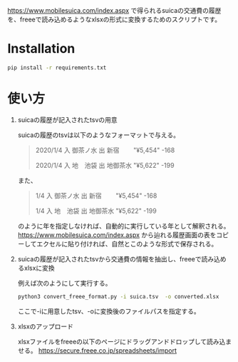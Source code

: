 https://www.mobilesuica.com/index.aspx で得られるsuicaの交通費の履歴を、freeeで読み込めるようなxlsxの形式に変換するためのスクリプトです。

# Installation

```bash
pip install -r requirements.txt
```

# 使い方

1. suicaの履歴が記入されたtsvの用意

   suicaの履歴のtsvは以下のようなフォーマットで与える。

   > 2020/1/4	入	御茶ノ水	出	新宿　　	"¥5,454"	-168
   >
   > 2020/1/4	入	地　池袋	出	地御茶水	"¥5,622"	-199

   また、

   > 1/4	入	御茶ノ水	出	新宿　　	"¥5,454"	-168
   >
   > 1/4	入	地　池袋	出	地御茶水	"¥5,622"	-199

   のように年を指定しなければ、自動的に実行している年として解釈される。
   https://www.mobilesuica.com/index.aspx から辿れる履歴画面の表をコピーしてエクセルに貼り付ければ、自然とこのような形式で保存される。

   

2. suicaの履歴が記入されたtsvから交通費の情報を抽出し、freeeで読み込めるxlsxに変換

   例えば次のようにして実行する。

	```bash
	python3 convert_freee_format.py -i suica.tsv  -o converted.xlsx
	```

	ここで-iに用意したtsv、-oに変換後のファイルパスを指定する。

   
   
3. xlsxのアップロード

   xlsxファイルをfreeeの以下のページにドラッグアンドドロップして読み込ませる。
   https://secure.freee.co.jp/spreadsheets/import
